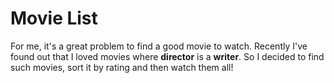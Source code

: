 # Movie List

For me, it's a great problem to find a good movie to watch. Recently I've found out that I loved movies where **director** is a **writer**. So I decided to find such movies, sort it by rating and then watch them all!